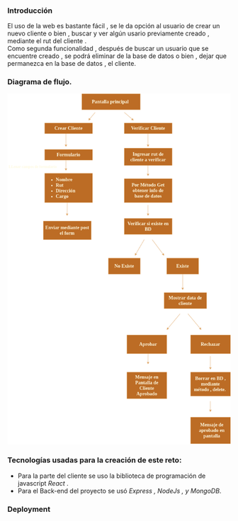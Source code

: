 

### Introducción

El uso de la web es bastante fácil , se le da opción al usuario de crear un nuevo cliente o bien , buscar y ver algún usario previamente creado , mediante el rut del cliente .
<br>
Como segunda funcionalidad , después de buscar un usuario que se encuentre creado , se podrá eliminar de la base de datos o bien  , dejar que permanezca en la base de datos , el cliente.

### Diagrama de flujo.

![img](./src/Img/Diagram.png)

 ### Tecnologías usadas para la creación de este reto:
- Para la parte del cliente se uso la biblioteca de programación de javascript *React* .
- Para el Back-end del proyecto se usó *Express , NodeJs , y MongoDB*.
### Deployment




